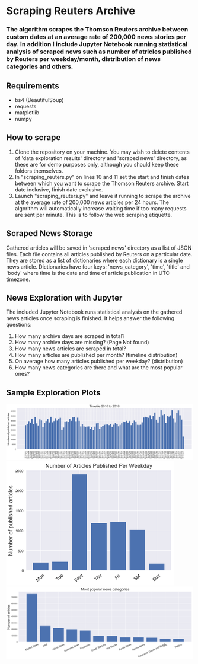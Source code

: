 # Scraping Reuters Archive

### The algorithm scrapes the Thomson Reuters archive between custom dates at an average rate of 200,000 news stories per day. In addition I include Jupyter Notebook running statistical analysis of scraped news such as number of atricles published by Reuters per weekday/month, distribution of news categories and others.

## Requirements
- bs4 (BeautifulSoup)
- requests
- matplotlib
- numpy
 
## How to scrape
1. Clone the repository on your machine. You may wish to delete contents of 'data exploration results' directory and 'scraped news' directory, as these are for demo purposes only, although you should keep these folders themselves.
2. In "scraping_reuters.py" on lines 10 and 11 set the start and finish dates between which you want to scrape the Thomson Reuters archive. Start date inclusive, finish date exclusive.
3. Launch "scraping_reuters.py" and leave it running to scrape the archive at the average rate of 200,000 news articles per 24 hours. The algorithm will automatically increase waiting time if too many requests are sent per minute. This is to follow the web scraping etiquette.

## Scraped News Storage
Gathered articles will be saved in 'scraped news' directory as a list of JSON files. Each file contains all articles published by Reuters on a particular date. They are stored as a list of dictionaries where each dictionary is a single news article. Dictionaries have four keys: 'news_category', 'time', 'title' and 'body' where time is the date and time of article publication in UTC timezone.

## News Exploration with Jupyter
The included Jupyter Notebook runs statistical analysis on the gathered news articles once scraping is finished. It helps answer the following questions: 
1. How many archive days are scraped in total? 
2. How many archive days are missing? (Page Not found) 
3. How many news articles are scraped in total? 
4. How many articles are published per month? (timeline distribution) 
5. On average how many articles published per weekday? (distribution)
6. How many news categories are there and what are the most popular ones?

## Sample Exploration Plots
<img src="data exploration results/Monthly Timeline.png" />

<img src="data exploration results/Weekday Distribution.png" />

<img src="data exploration results/Most Popular News Categories.png" />
